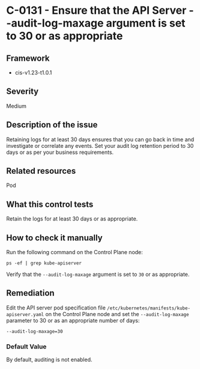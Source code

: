 # C-0131 - Ensure that the API Server --audit-log-maxage argument is set to 30 or as appropriate

## Framework
* cis-v1.23-t1.0.1
 
## Severity
Medium

## Description of the issue
Retaining logs for at least 30 days ensures that you can go back in time and investigate or correlate any events. Set your audit log retention period to 30 days or as per your business requirements.
 
## Related resources
Pod
 
## What this control tests 
Retain the logs for at least 30 days or as appropriate.
 
## How to check it manually 
Run the following command on the Control Plane node:

 
```
ps -ef | grep kube-apiserver

```
 Verify that the `--audit-log-maxage` argument is set to `30` or as appropriate.
 
## Remediation
Edit the API server pod specification file `/etc/kubernetes/manifests/kube-apiserver.yaml` on the Control Plane node and set the `--audit-log-maxage` parameter to 30 or as an appropriate number of days:

 
```
--audit-log-maxage=30

```
 
### Default Value
By default, auditing is not enabled.
 
